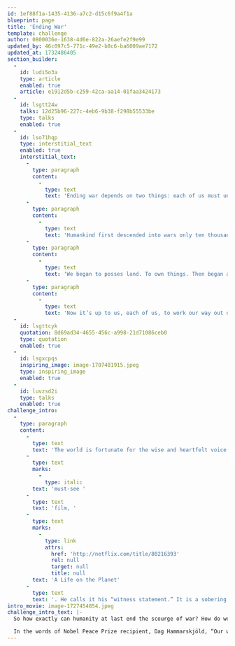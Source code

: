 ```yaml
---
id: 1ef88f1a-1435-4136-a7c2-d15c6f9a4f1a
blueprint: page
title: 'Ending War'
template: challenge
author: 0800036e-1638-4d6e-822a-26aefe2f9e99
updated_by: 46c097c5-771c-49e2-b8c6-ba6009ae7172
updated_at: 1732486405
section_builder:
  -
    id: ludi5o3a
    type: article
    enabled: true
    article: e1912d5b-c259-42ca-aa14-01faa3424173
  -
    id: lsgtt24w
    talks: 12d25b96-227c-4eb6-9b38-f298b55533be
    type: talks
    enabled: true
  -
    id: lso71hqp
    type: interstitial_text
    enabled: true
    interstitial_text:
      -
        type: paragraph
        content:
          -
            type: text
            text: 'Ending war depends on two things: each of us must understand that it is indeed possible; and each of us must act on that understanding.'
      -
        type: paragraph
        content:
          -
            type: text
            text: 'Humankind first descended into wars only ten thousand years ago (the end of the mesolithic period), when we ceased being only hunters and gatherers, becoming farmers as well.'
      -
        type: paragraph
        content:
          -
            type: text
            text: 'We began to posses land. To own things. Then began arguing about who owned what. War soon became a bad habit, a profound insult to what should be our dominant human qualities: kindness, respect, common sense, and creativity. '
      -
        type: paragraph
        content:
          -
            type: text
            text: 'Now it’s up to us, each of us, to work our way out of war, to learn to own little and share much  —  like water and food  —  and, yes, land. It’s time to recognize that it is indeed insanity to still be murdering each other, not least ruining life on Earth in the process, treating civilized existence as a given, not a choice.   TB'
  -
    id: lsgttcyk
    quotation: 8d69ad34-4655-456c-a998-21d71086ceb0
    type: quotation
    enabled: true
  -
    id: lsgxcpqs
    inspiring_image: image-1707481915.jpeg
    type: inspiring_image
    enabled: true
  -
    id: luvzsd2i
    type: talks
    enabled: true
challenge_intro:
  -
    type: paragraph
    content:
      -
        type: text
        text: 'The world is fortunate for the wise and heartfelt voice of 94-year-old naturalist, broadcaster and humanist Sir David Attenborough — clarifying our climate crises yet also delineating clear solutions, as in his '
      -
        type: text
        marks:
          -
            type: italic
        text: 'must-see '
      -
        type: text
        text: 'film, '
      -
        type: text
        marks:
          -
            type: link
            attrs:
              href: 'http://netflix.com/title/80216393'
              rel: null
              target: null
              title: null
        text: 'A Life on the Planet'
      -
        type: text
        text: '. He calls it his “witness statement.” It is a sobering and necessary yet hopeful investigation of the actions to which we now must commit our minds and hearts in full measure.'
intro_movie: image-1727454854.jpeg
challenge_intro_text: |-
  So how exactly can humanity at last end the scourge of war? How do we meet such a seemingly impossible challenge, particularly in the face of the cynic, the terrorist and the fascist, who will always be among us? 

  In the words of Nobel Peace Prize recipient, ​​Dag Hammarskjöld, “Our work for peace must begin within the private world of each one of us.”
---
```


